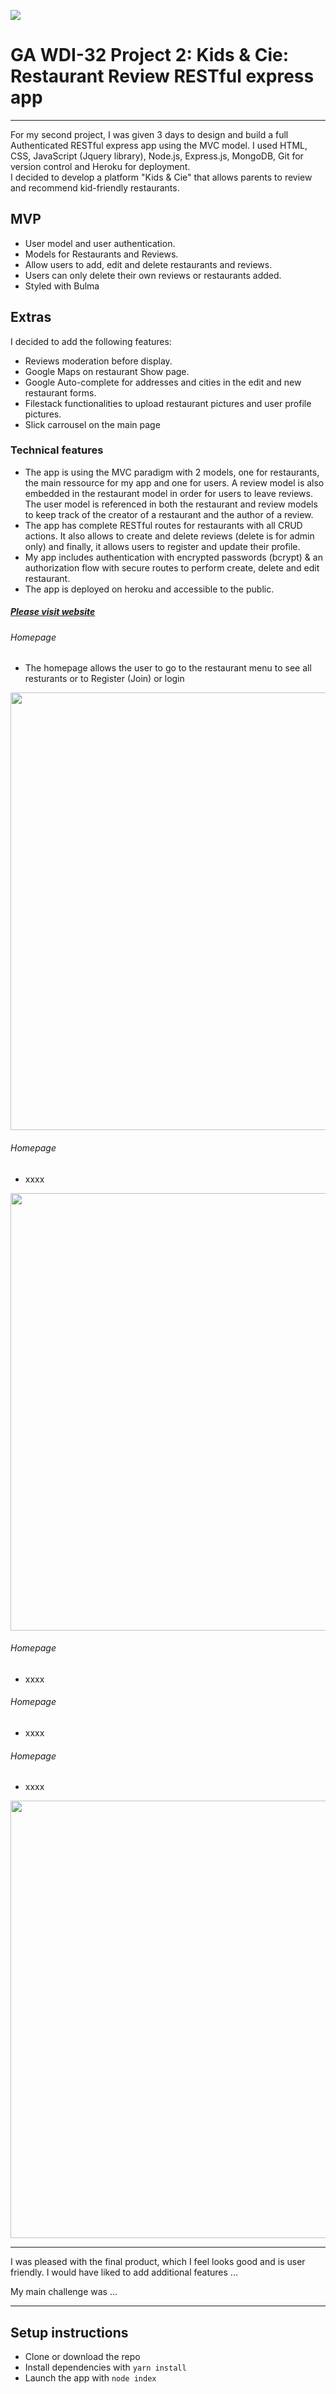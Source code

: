 ![](https://ga-dash.s3.amazonaws.com/production/assets/logo-9f88ae6c9c3871690e33280fcf557f33.png)

# GA WDI-32 Project 2: Kids & Cie: Restaurant Review RESTful express app

***
For my second project, I was given 3 days to design and build a full Authenticated RESTful express app using the MVC model. I used HTML, CSS, JavaScript (Jquery library), Node.js, Express.js, MongoDB, Git for version control and Heroku for deployment.  
I decided to develop a platform "Kids & Cie" that allows parents to review and recommend kid-friendly restaurants.

## MVP
* User model and user authentication.
* Models for Restaurants and Reviews.
* Allow users to add, edit and delete restaurants and reviews.
* Users can only delete their own reviews or restaurants added.
* Styled with Bulma

## Extras
I decided to add the following features:
* Reviews moderation before display.
* Google Maps on restaurant Show page.
* Google Auto-complete for addresses and cities in the edit and new restaurant forms.
* Filestack functionalities to upload restaurant pictures and user profile pictures.
* Slick carrousel on the main page

### Technical features
* The app is using the MVC paradigm with 2 models, one for restaurants, the main ressource for my app and one for users. A review model is also embedded in the restaurant model in order for users to leave reviews. The user model is referenced in both the restaurant and review models to keep track of the creator of a restaurant and the author of a review.
* The app has complete RESTful routes for restaurants with all CRUD actions. It also allows to create and delete reviews (delete is for admin only) and finally, it allows users to register and update their profile.
* My app includes authentication with encrypted passwords (bcrypt) & an authorization flow with secure routes to perform create, delete and edit restaurant.
* The app is deployed on heroku and accessible to the public.

##### [Please visit website](https://express-app-restreviews.herokuapp.com/)

###### Homepage
* The homepage allows the user to go to the restaurant menu to see all resturants or to Register (Join) or login

<p align="center"><img src="https://i.imgur.com/H37EOn3.png" width="700"></p>

###### Homepage
* xxxx

<p align="center"><img src="" width="700"></p>

###### Homepage
* xxxx

###### Homepage
* xxxx

###### Homepage
* xxxx

<p align="center"><img src="" width="700"></p>


---
I was pleased with the final product, which I feel looks good and is user friendly.
I would have liked to add additional features ...

My main challenge was ...

---

## Setup instructions

- Clone or download the repo
- Install dependencies with `yarn install`
- Launch the app with `node index`
